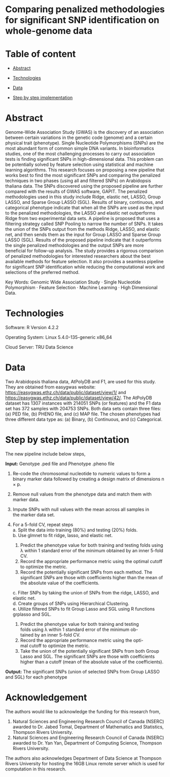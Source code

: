#  Comparing penalized methodologies for significant SNP identification on whole-genome data

#  Table of content

* [Abstract](#abstract)

* [Technologies](#technologies)

* [Data](#data)

* [Step by step implementation](#step-by-step-implementation)

#  Abstract

Genome-Wide Association Study (GWAS) is the discovery of  an association between certain variations in the genetic code (genome) and a certain physical trait (phenotype). Single Nucleotide Polymorphisms (SNPs) are the most abundant form of common simple DNA variants. In bioinformatics studies, one of the most challenging processes to carry out association tests is finding significant SNPs in high-dimensional data. This problem can be potentially solved by feature selection using statistical and machine learning algorithms. This research focuses on proposing a new pipeline that works best to find the most significant SNPs and comparing the penalized techniques in two phases (using all and filtered SNPs) on  Arabidopsis thaliana  data. The SNPs discovered using the proposed pipeline are further compared with the results of GWAS software, GAPIT. The penalized methodologies used  in this study include Ridge, elastic net, LASSO, Group LASSO, and  Sparse Group LASSO (SGL). Results of binary, continuous, and categorical phenotype indicate that when all the SNPs are used as the input to the penalized methodologies, the LASSO and elastic net outperforms Ridge from two experimental data sets. A pipeline is proposed that uses a filtering strategy called SNP Pooling to narrow the number of SNPs. It takes the union of the SNPs output from the methods Ridge, LASSO, and elastic net, and then sends them as the input for Group LASSO and  Sparse Group LASSO (SGL). Results of the proposed pipeline indicate  that it outperforms the single penalized methodologies and the output SNPs are more beneficial for follow-up analysis. The study provides a rigorous comparison of penalized methodologies for interested researchers  about the best available methods for feature selection. It also provides  a seamless pipeline for significant SNP identification while reducing the computational work and selections of the preferred method.

Key Words: Genomic Wide Association Study  ·  Single Nucleotide Polymorphism  ·  Feature Selection  ·  Machine Learning  ·  High Dimensional Data.

#  Technologies

Software: R Version 4.2.2

Operating System: Linux 5.4.0-135-generic x86_64

Cloud Server: TRU Data Science

#  Data


Two  Arabidopsis thaliana  data, AtPolyDB and F1, are used for this study. They are obtained from easygwas website: https://easygwas.ethz.ch/data/public/dataset/view/1/ and https://easygwas.ethz.ch/data/public/dataset/view/42/. The AtPolyDB dataset has 1307 instances with 214051 SNPs (or features) and the F1 data set has 372 samples with 204753 SNPs. Both data sets contain three files: (a) PED file, (b) PHENO file, and (c) MAP file. The chosen phenotypes had three different data type as: (a) Binary, (b) Continuous, and (c) Categorical.

#  Step by step implementation

The new pipeline include below steps,

<b>Input:</b>  Genotype .ped file and Phenotype .pheno file  
1. Re-code the chromosomal nucleotide to numeric values to form a  
binary marker data followed by creating a design matrix of dimensions n  ×  p.
2. Remove null values from the phenotype data and match them with  
marker data.  
3. Impute SNPs with null values with the mean across all samples in  
the marker data set.  
4. For a 5-fold CV, repeat steps  
a. Split the data into training (80%) and testing (20%) folds.  
b. Use glmnet to fit ridge, lasso, and elastic net.
	1. Predict the phenotype value for both training and testing  folds using  λ  within 1 standard error of the minimum obtained by an inner 5-fold CV.  
	2. Record the appropriate performance metric using the optimal cutoff to optimize the metric.  
	3. Record the potentially significant SNPs from each method. The significant SNPs are those with coefficients higher than the mean of the absolute value of the coefficients.

	c. Filter SNPs by taking the union of SNPs from the ridge, LASSO, and elastic net.  
d. Create groups of SNPs using Hierarchical Clustering.  
e. Utilize filtered SNPs to fit Group Lasso and SGL using R functions grplasso and SGL.
	1. Predict the phenotype value for both training and testing  
folds using  λ  within 1 standard error of the minimum ob-  
tained by an inner 5-fold CV.  
	2. Record the appropriate performance metric using the opti-  
mal cutoff to optimize the metric.  
	3. Take the union of the potentially significant SNPs from both Group Lasso and SGL. The significant SNPs are those with coefficients higher than a cutoff (mean of the absolute value of the coefficients).

<b>Output:</b>  The significant SNPs (union of selected SNPs from Group LASSO and SGL) for each phenotype

#  Acknowledgement


The authors would like to acknowledge the funding for this research from,  
1. Natural Sciences and Engineering Research Council of Canada (NSERC) awarded to Dr. Jabed Tomal, Department of Mathematics and Statistics, Thompson Rivers University.  
2. Natural Sciences and Engineering Research Council of Canada (NSERC)  awarded to Dr. Yan Yan, Department of Computing Science, Thompson Rivers University.

The authors also acknowledges Department of Data Science at Thompson Rivers University for hosting the 16GB Linux remote server which is used for computation in this research.
